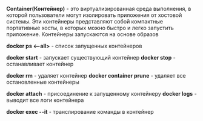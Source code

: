 **Container(Контейнер)** - это виртуализированная среда выполнения, в которой пользователи могут изолировать приложения от хостовой системы. Эти контейнеры представляют собой компактные портативные хосты, в которых можно быстро и легко запустить приложение. Контейнеры запускаются на основе образов

**docker ps <--all>** - список запущенных контейнеров

**docker start** - запускает существующий контейнер
**docker stop** - останавливает контейнер

**docker rm** - удаляет контейнер 
**docker container prune** - удаляет все остановленные контейнеры

**docker attach** - присоединение к запущенному контейнеру
**docker logs** - выводит все логи контейнера

**docker exec --it** - транслирование команды в контейнер